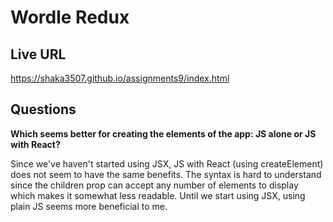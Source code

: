 # Wordle Redux 

## Live URL
https://shaka3507.github.io/assignments9/index.html


## Questions

**Which seems better for creating the elements of the app: JS alone or JS with React?**

Since we've haven't started using JSX, JS with React (using createElement) does not seem to have the same benefits. The syntax is hard to understand since the children prop can accept any number of elements to display which makes it somewhat less readable. Until we start using JSX, using plain JS seems more beneficial to me. 
